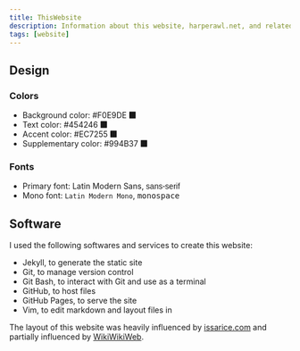 ```yaml
---
title: ThisWebsite
description: Information about this website, harperawl.net, and related pages.
tags: [website]
---
```

## Design
### Colors
- Background color: #F0E9DE <span style="color: var(--background-color); -webkit-text-stroke: 1px black; font-size: 1em;">■</span>
- Text color: #454246 <span style="color: var(--text-color); -webkit-text-stroke: 1px black; font-size: 1em;">■</span>
- Accent color: #EC7255 <span style="color: var(--accent-color); -webkit-text-stroke: 1px black; font-size: 1em;">■</span>
- Supplementary color: #994B37 <span style="color: var(--supplementary-color); -webkit-text-stroke: 1px black; font-size: 1em;">■</span>

### Fonts
- Primary font: Latin Modern Sans, <span style="font-family: sans-serif;">sans-serif</span>
- Mono font: `Latin Modern Mono`, <span style="font-family: monospace;">monospace</span>

## Software
I used the following softwares and services to create this website:
- Jekyll, to generate the static site
- Git, to manage version control
- Git Bash, to interact with Git and use as a terminal
- GitHub, to host files
- GitHub Pages, to serve the site
- Vim, to edit markdown and layout files in

The layout of this website was heavily influenced by [issarice.com](http://issarice.com) and partially influenced by [WikiWikiWeb](https://wiki.c2.com).